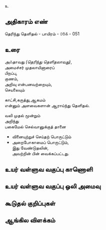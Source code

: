 உ


## அதிகாரம் எண்

தெரிந்து தெளிதல் - பாயிரம் - ௦௫௧ - 051

## உரை

அஃதாவது _(தெரிந்து தெளிதலாவது)_,  
அமைச்சர் முதலாயினாரைப்  
பிறப்பு,  
குணம்,  
அறிவு என்பனவற்றையும்,  
செயலையும்  

காட்சி,கருத்து,ஆகமம்  
என்னும் அளவைகளான் ஆராய்ந்து தெளிதல்.  

வலி முதல் மூன்றும்  
அறிந்து  
பகைமேல் செல்வானுக்குத் 
தானை  
* வினையுற்றுச் செய்தற் பொருட்டும்  
* அறைபோகாமைப் பொருட்டும்,  
இது வேண்டுதலின்,  
அவற்றின் பின் வைக்கப்பட்டது. 


## உயர் வள்ளுவ வகுப்பு காணொளி


## உயர் வள்ளுவ வகுப்பு ஒலி அமைவு 


## கூடுதல் குறிப்புகள்


## ஆங்கில விளக்கம்

